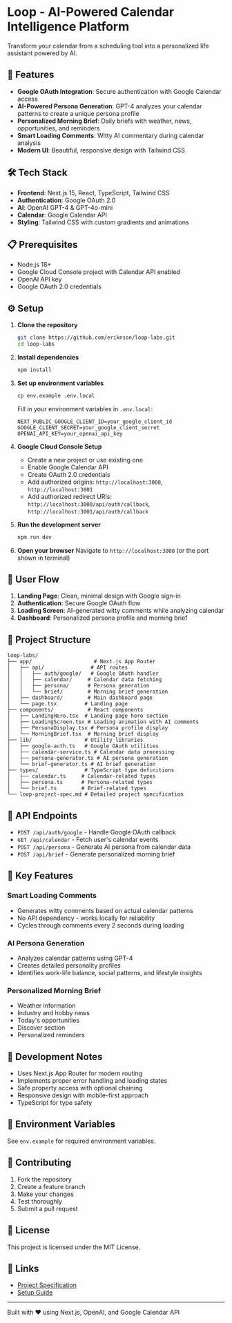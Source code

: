 # Loop - AI-Powered Calendar Intelligence Platform

Transform your calendar from a scheduling tool into a personalized life assistant powered by AI.

## 🚀 Features

- **Google OAuth Integration**: Secure authentication with Google Calendar access
- **AI-Powered Persona Generation**: GPT-4 analyzes your calendar patterns to create a unique persona profile
- **Personalized Morning Brief**: Daily briefs with weather, news, opportunities, and reminders
- **Smart Loading Comments**: Witty AI commentary during calendar analysis
- **Modern UI**: Beautiful, responsive design with Tailwind CSS

## 🛠️ Tech Stack

- **Frontend**: Next.js 15, React, TypeScript, Tailwind CSS
- **Authentication**: Google OAuth 2.0
- **AI**: OpenAI GPT-4 & GPT-4o-mini
- **Calendar**: Google Calendar API
- **Styling**: Tailwind CSS with custom gradients and animations

## 📋 Prerequisites

- Node.js 18+ 
- Google Cloud Console project with Calendar API enabled
- OpenAI API key
- Google OAuth 2.0 credentials

## ⚙️ Setup

1. **Clone the repository**
   ```bash
   git clone https://github.com/eriknson/loop-labs.git
   cd loop-labs
   ```

2. **Install dependencies**
   ```bash
   npm install
   ```

3. **Set up environment variables**
   ```bash
   cp env.example .env.local
   ```
   
   Fill in your environment variables in `.env.local`:
   ```env
   NEXT_PUBLIC_GOOGLE_CLIENT_ID=your_google_client_id
   GOOGLE_CLIENT_SECRET=your_google_client_secret
   OPENAI_API_KEY=your_openai_api_key
   ```

4. **Google Cloud Console Setup**
   - Create a new project or use existing one
   - Enable Google Calendar API
   - Create OAuth 2.0 credentials
   - Add authorized origins: `http://localhost:3000`, `http://localhost:3001`
   - Add authorized redirect URIs: `http://localhost:3000/api/auth/callback`, `http://localhost:3001/api/auth/callback`

5. **Run the development server**
   ```bash
   npm run dev
   ```

6. **Open your browser**
   Navigate to `http://localhost:3000` (or the port shown in terminal)

## 🎯 User Flow

1. **Landing Page**: Clean, minimal design with Google sign-in
2. **Authentication**: Secure Google OAuth flow
3. **Loading Screen**: AI-generated witty comments while analyzing calendar
4. **Dashboard**: Personalized persona profile and morning brief

## 📁 Project Structure

```
loop-labs/
├── app/                    # Next.js App Router
│   ├── api/               # API routes
│   │   ├── auth/google/   # Google OAuth handler
│   │   ├── calendar/     # Calendar data fetching
│   │   ├── persona/      # Persona generation
│   │   └── brief/        # Morning brief generation
│   ├── dashboard/        # Main dashboard page
│   └── page.tsx         # Landing page
├── components/           # React components
│   ├── LandingHero.tsx  # Landing page hero section
│   ├── LoadingScreen.tsx # Loading animation with AI comments
│   ├── PersonaDisplay.tsx # Persona profile display
│   └── MorningBrief.tsx  # Morning brief display
├── lib/                 # Utility libraries
│   ├── google-auth.ts   # Google OAuth utilities
│   ├── calendar-service.ts # Calendar data processing
│   ├── persona-generator.ts # AI persona generation
│   └── brief-generator.ts # AI brief generation
├── types/               # TypeScript type definitions
│   ├── calendar.ts     # Calendar-related types
│   ├── persona.ts      # Persona-related types
│   └── brief.ts        # Brief-related types
└── loop-project-spec.md # Detailed project specification
```

## 🔧 API Endpoints

- `POST /api/auth/google` - Handle Google OAuth callback
- `GET /api/calendar` - Fetch user's calendar events
- `POST /api/persona` - Generate AI persona from calendar data
- `POST /api/brief` - Generate personalized morning brief

## 🎨 Key Features

### Smart Loading Comments
- Generates witty comments based on actual calendar patterns
- No API dependency - works locally for reliability
- Cycles through comments every 2 seconds during loading

### AI Persona Generation
- Analyzes calendar patterns using GPT-4
- Creates detailed personality profiles
- Identifies work-life balance, social patterns, and lifestyle insights

### Personalized Morning Brief
- Weather information
- Industry and hobby news
- Today's opportunities
- Discover section
- Personalized reminders

## 🚧 Development Notes

- Uses Next.js App Router for modern routing
- Implements proper error handling and loading states
- Safe property access with optional chaining
- Responsive design with mobile-first approach
- TypeScript for type safety

## 📝 Environment Variables

See `env.example` for required environment variables.

## 🤝 Contributing

1. Fork the repository
2. Create a feature branch
3. Make your changes
4. Test thoroughly
5. Submit a pull request

## 📄 License

This project is licensed under the MIT License.

## 🔗 Links

- [Project Specification](./loop-project-spec.md)
- [Setup Guide](./SETUP.md)

---

Built with ❤️ using Next.js, OpenAI, and Google Calendar API